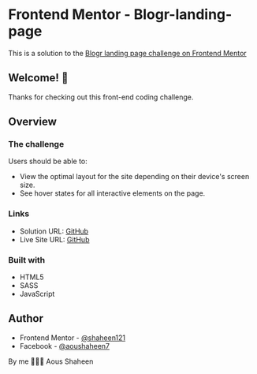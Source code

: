# Frontend Mentor - Blogr-landing-page

This is a solution to the [Blogr landing page challenge on Frontend Mentor](./images/desktop-preview.jpg)

## Welcome! 👋
Thanks for checking out this front-end coding challenge.

## Overview

### The challenge

Users should be able to:

- View the optimal layout for the site depending on their device's screen size.
- See hover states for all interactive elements on the page.

### Links

- Solution URL: [GitHub](https://github.com/Shaheen121/Blogr-landing-page.git)
- Live Site URL: [GitHub](https://shaheen121.github.io/Blogr-landing-page/)

### Built with

- HTML5
- SASS
- JavaScript

## Author

- Frontend Mentor - [@shaheen121](https://www.frontendmentor.io/profile/Shaheen121)
- Facebook - [@aoushaheen7](https://www.facebook.com/shaheen7tl/)

By me 🚀🚀🚀
Aous Shaheen

